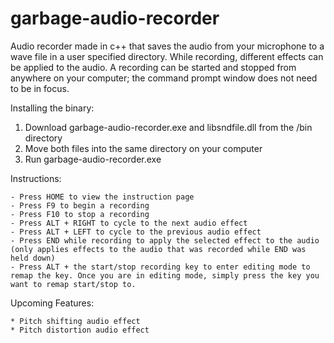 # garbage-audio-recorder
Audio recorder made in c++ that saves the audio from your microphone to a wave file in a user specified directory. While recording, different effects can be applied to the audio. A recording can be started and stopped from anywhere on your computer; the command prompt window does not need to be in focus.

Installing the binary:
1. Download garbage-audio-recorder.exe and libsndfile.dll from the /bin directory
2. Move both files into the same directory on your computer
3. Run garbage-audio-recorder.exe

Instructions:

	- Press HOME to view the instruction page
	- Press F9 to begin a recording
	- Press F10 to stop a recording
	- Press ALT + RIGHT to cycle to the next audio effect
	- Press ALT + LEFT to cycle to the previous audio effect
	- Press END while recording to apply the selected effect to the audio (only applies effects to the audio that was recorded while END was held down)
	- Press ALT + the start/stop recording key to enter editing mode to remap the key. Once you are in editing mode, simply press the key you want to remap start/stop to.
	
Upcoming Features:

	* Pitch shifting audio effect
	* Pitch distortion audio effect
